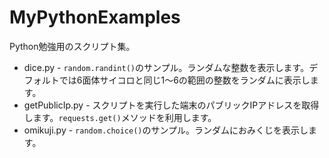 # MyPythonExamples
Python勉強用のスクリプト集。

* dice.py - `random.randint()`のサンプル。ランダムな整数を表示します。デフォルトでは6面体サイコロと同じ1～6の範囲の整数をランダムに表示します。
* getPublicIp.py - スクリプトを実行した端末のパブリックIPアドレスを取得します。`requests.get()`メソッドを利用します。
* omikuji.py - `random.choice()`のサンプル。ランダムにおみくじを表示します。
